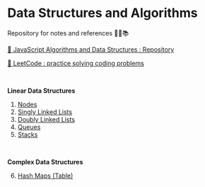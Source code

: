 # Data Structures and Algorithms

Repository for notes and references 👨‍💻📚

[🔗 JavaScript Algorithms and Data Structures : Repository](https://github.com/trekhleb/javascript-algorithms)

[🔗 LeetCode : practice solving coding problems](https://leetcode.com/)

<br>

**Linear Data Structures**

1. [Nodes](./1-nodes.md)
2. [Singly Linked Lists](./2-singly-linked-lists.md)
3. [Doubly Linked Lists](./3-doubly-linked-lists.md)
4. [Queues](./4-queues.md)
5. [Stacks](./5-stacks.md)

<br>

**Complex Data Structures**

6. [Hash Maps (Table)](./6-hash-maps.md)

<br>
